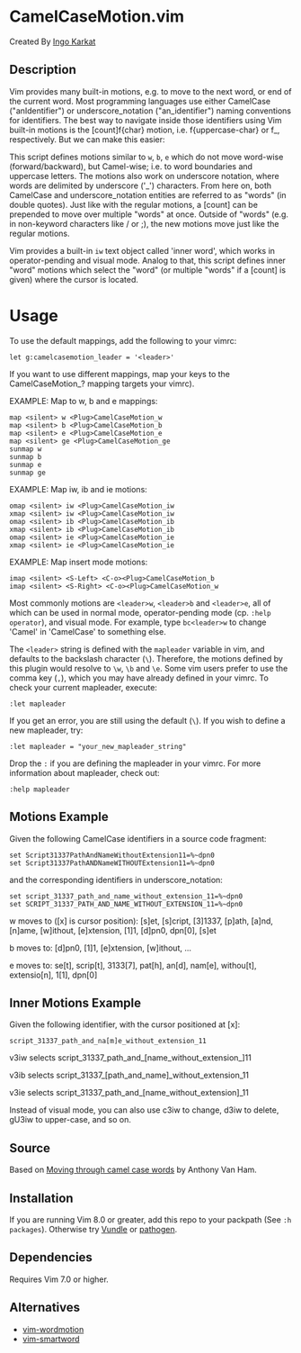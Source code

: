 CamelCaseMotion.vim
====================

Created By [Ingo Karkat](https://github.com/inkarkat)

Description
-----------
Vim provides many built-in motions, e.g. to move to the next word, or end of
the current word. Most programming languages use either CamelCase
("anIdentifier") or underscore_notation ("an_identifier") naming conventions
for identifiers. The best way to navigate inside those identifiers using Vim
built-in motions is the [count]f{char} motion, i.e. f{uppercase-char} or f_,
respectively. But we can make this easier:

This script defines motions similar to `w`, `b`, `e` which do not move
word-wise (forward/backward), but Camel-wise; i.e. to word boundaries and
uppercase letters. The motions also work on underscore notation, where words
are delimited by underscore ('_') characters. From here on, both CamelCase
and underscore_notation entities are referred to as "words" (in double quotes).
Just like with the regular motions, a [count] can be prepended to move over
multiple "words" at once. Outside of "words" (e.g. in non-keyword characters
like / or ;), the new motions move just like the regular motions.

Vim provides a built-in `iw` text object called 'inner word', which works in
operator-pending and visual mode. Analog to that, this script defines inner
"word" motions which select the "word" (or multiple "words" if a [count] is
given) where the cursor is located.

Usage
======
To use the default mappings, add the following to your vimrc:

```vim
let g:camelcasemotion_leader = '<leader>'
```

If you want to use different mappings, map your keys to the
<Plug>CamelCaseMotion_? mapping targets your vimrc).

EXAMPLE: Map to w, b and e mappings:

```vim
map <silent> w <Plug>CamelCaseMotion_w
map <silent> b <Plug>CamelCaseMotion_b
map <silent> e <Plug>CamelCaseMotion_e
map <silent> ge <Plug>CamelCaseMotion_ge
sunmap w
sunmap b
sunmap e
sunmap ge
```

EXAMPLE: Map iw, ib and ie motions:

```vim
omap <silent> iw <Plug>CamelCaseMotion_iw
xmap <silent> iw <Plug>CamelCaseMotion_iw
omap <silent> ib <Plug>CamelCaseMotion_ib
xmap <silent> ib <Plug>CamelCaseMotion_ib
omap <silent> ie <Plug>CamelCaseMotion_ie
xmap <silent> ie <Plug>CamelCaseMotion_ie
```

EXAMPLE: Map insert mode motions:

```vim
imap <silent> <S-Left> <C-o><Plug>CamelCaseMotion_b
imap <silent> <S-Right> <C-o><Plug>CamelCaseMotion_w
```

Most commonly motions are `<leader>w`, `<leader>b` and `<leader>e`, all of which can
be used in normal mode, operator-pending mode (cp. `:help operator`), and visual
mode. For example, type `bc<leader>w` to change 'Camel' in 'CamelCase' to
something else.

The `<leader>` string is defined with the `mapleader` variable in vim, and
defaults to the backslash character (`\`). Therefore, the motions defined by
this plugin would resolve to `\w`, `\b` and `\e`. Some vim users prefer to use
the comma key (`,`), which you may have already defined in your vimrc. To
check your current mapleader, execute:

```vim
:let mapleader
```

If you get an error, you are still using the default (`\`). If you wish to
define a new mapleader, try:

```vim
:let mapleader = "your_new_mapleader_string"
```

Drop the `:` if you are defining the mapleader in your vimrc. For more
information about mapleader, check out:

```vim
:help mapleader
```

Motions Example
---------------

Given the following CamelCase identifiers in a source code fragment:

```
set Script31337PathAndNameWithoutExtension11=%~dpn0
set Script31337PathANDNameWITHOUTExtension11=%~dpn0
```

and the corresponding identifiers in underscore_notation:

```
set script_31337_path_and_name_without_extension_11=%~dpn0
set SCRIPT_31337_PATH_AND_NAME_WITHOUT_EXTENSION_11=%~dpn0
```

<leader>w moves to ([x] is cursor position): [s]et, [s]cript, [3]1337, [p]ath,
[a]nd, [n]ame, [w]ithout, [e]xtension, [1]1, [d]pn0, dpn[0], [s]et

<leader>b moves to: [d]pn0, [1]1, [e]xtension, [w]ithout, ...

<leader>e moves to: se[t], scrip[t], 3133[7], pat[h], an[d], nam[e], withou[t],
extensio[n], 1[1], dpn[0]

Inner Motions Example
---------------------
Given the following identifier, with the cursor positioned at [x]:

```
script_31337_path_and_na[m]e_without_extension_11
```

v3i<leader>w selects script_31337_path_and_[name_without_extension_]11

v3i<leader>b selects script_31337_[path_and_name]_without_extension_11

v3i<leader>e selects script_31337_path_and_[name_without_extension]_11

Instead of visual mode, you can also use c3i<leader>w to change, d3i<leader>w
to delete, gU3i<leader>w to upper-case, and so on.

Source
------

Based on [Moving through camel case words](http://vim.wikia.com/wiki/Moving_through_camel_case_words) by Anthony Van Ham.

Installation
------------
If you are running Vim 8.0 or greater, add this repo to your packpath (See `:h packages`). Otherwise try
[Vundle](https://github.com/VundleVim/Vundle.vim) or [pathogen](https://github.com/tpope/vim-pathogen).

Dependencies
------------

Requires Vim 7.0 or higher.

Alternatives
-------

* [vim-wordmotion](https://github.com/chaoren/vim-wordmotion)
* [vim-smartword](https://github.com/kana/vim-smartword)
